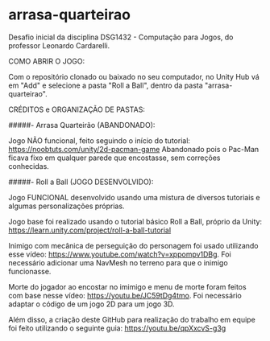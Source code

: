 # arrasa-quarteirao
Desafio inicial da disciplina DSG1432 - Computação para Jogos, do professor Leonardo Cardarelli.

COMO ABRIR O JOGO:

Com o repositório clonado ou baixado no seu computador, no Unity Hub vá em "Add" e selecione a pasta "Roll a Ball", dentro da pasta "arrasa-quarteirao".


CRÉDITOS e ORGANIZAÇÃO DE PASTAS:

#####- Arrasa Quarteirão (ABANDONADO):

Jogo NÃO funcional, feito seguindo o início do tutorial: https://noobtuts.com/unity/2d-pacman-game
Abandonado pois o Pac-Man ficava fixo em qualquer parede que encostasse, sem correções conhecidas.


#####- Roll a Ball (JOGO DESENVOLVIDO): 

Jogo FUNCIONAL desenvolvido usando uma mistura de diversos tutoriais e algumas personalizações próprias.

Jogo base foi realizado usando o tutorial básico Roll a Ball, próprio da Unity: https://learn.unity.com/project/roll-a-ball-tutorial

Inimigo com mecânica de perseguição do personagem foi usado utilizando esse vídeo: https://www.youtube.com/watch?v=xppompv1DBg. Foi necessário adicionar uma NavMesh no terreno para que o inimigo funcionasse.

Morte do jogador ao encostar no imimigo e menu de morte foram feitos com base nesse vídeo: https://youtu.be/JC59tDg4tmo. Foi necessário adaptar o código de um jogo 2D para um jogo 3D.


Além disso, a criação deste GitHub para realização do trabalho em equipe foi feito utilizando o seguinte guia: https://youtu.be/qpXxcvS-g3g
